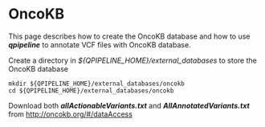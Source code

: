 
# OncoKB

This page describes how to create the OncoKB database and how to use **_qpipeline_** to annotate VCF files with OncoKB database.

Create a directory in *${QPIPELINE_HOME}/external_databases* to store the OncoKB database
```
mkdir ${QPIPELINE_HOME}/external_databases/oncokb
cd ${QPIPELINE_HOME}/external_databases/oncokb
```
Download both **_allActionableVariants.txt_** and **_AllAnnotatedVariants.txt_** from http://oncokb.org/#/dataAccess


